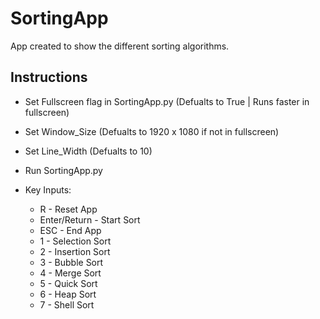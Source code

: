 # SortingApp
App created to show the different sorting algorithms.

## Instructions
- Set Fullscreen flag in SortingApp.py (Defualts to True | Runs faster in fullscreen)
- Set Window_Size (Defualts to 1920 x 1080 if not in fullscreen)
- Set Line_Width (Defualts to 10)

- Run SortingApp.py

- Key Inputs:
  * R - Reset App
  * Enter/Return - Start Sort
  * ESC - End App
  * 1 - Selection Sort
  * 2 - Insertion Sort
  * 3 - Bubble Sort
  * 4 - Merge Sort
  * 5 - Quick Sort
  * 6 - Heap Sort
  * 7 - Shell Sort

